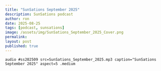 ```yaml
---
title: "SunSations September 2025"
description: SunSations podcast
author: ron
date: 2025-08-25
tags: [podcast, sunsations]
image: /assets/img/SunSations_September_2025_Cover.png
permalink:
layout: post
published: true
---
```


`audio #ss202509 src=SunSations_September_2025.mp3 caption="SunSations September 2025" aspect=5 .medium`
